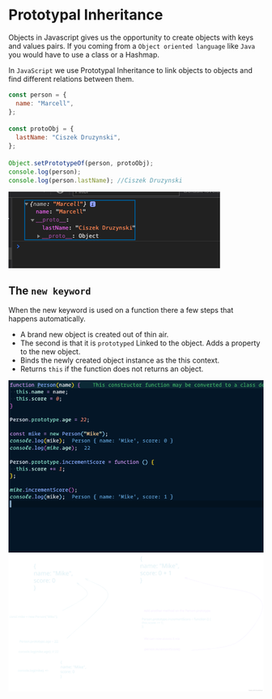 # Prototypal Inheritance

Objects in Javascript gives us the opportunity to create objects with keys and values pairs.
If you coming from a `Object oriented language` like `Java` you would have to use a class or a Hashmap.

In `JavaScript` we use Prototypal Inheritance to link objects to objects and find different relations between them.

```js
const person = {
  name: "Marcell",
};

const protoObj = {
  lastName: "Ciszek Druzynski",
};

Object.setPrototypeOf(person, protoObj);
console.log(person);
console.log(person.lastName); //Ciszek Druzynski
```

<img src="./prot.png">

## The `new keyword`

When the new keyword is used on a function there a few steps that happens automatically.

- A brand new object is created out of thin air.
- The second is that it is `prototyped` Linked to the object. Adds a property to the new object.
- Binds the newly created object instance as the this context.
- Returns `this` if the function does not returns an object.

<img src="./new.png"> 
<img src="./ll.svg">
